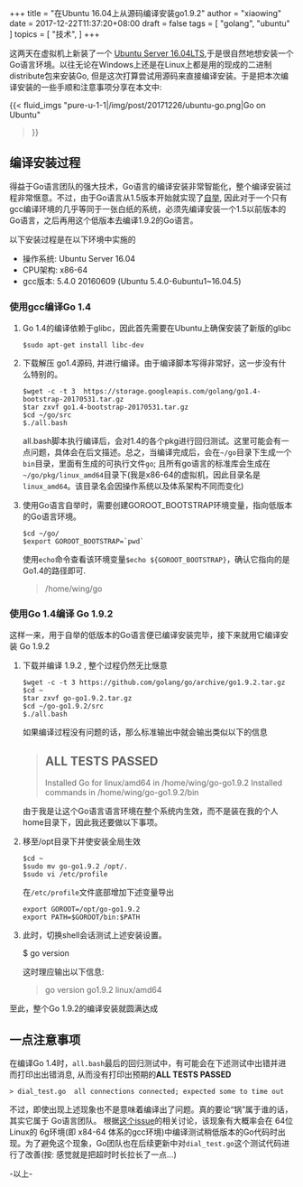 +++
title = "在Ubuntu 16.04上从源码编译安装go1.9.2"
author = "xiaowing"
date = 2017-12-22T11:37:20+08:00
draft = false
tags =  [
    "golang",
    "ubuntu"
    ]
topics = [
    "技术",
]
+++

这两天在虚拟机上新装了一个 [Ubuntu Server 16.04LTS](http://releases.ubuntu.com/16.04/),于是很自然地想安装一个Go语言环境。以往无论在Windows上还是在Linux上都是用的现成的二进制distribute包来安装Go, 但是这次打算尝试用源码来直接编译安装。于是把本次编译安装的一些手顺和注意事项分享在本文中:

{{< fluid_imgs
  "pure-u-1-1|/img/post/20171226/ubuntu-go.png|Go on Ubuntu"
>}}



<!--more-->

## 编译安装过程

得益于Go语言团队的强大技术，Go语言的编译安装非常智能化，整个编译安装过程非常惬意。不过，由于Go语言从1.5版本开始就实现了[自举](http://www.cnblogs.com/lidyan/p/6727184.html), 因此对于一个只有gcc编译环境的几乎等同于一张白纸的系统，必须先编译安装一个1.5以前版本的Go语言，之后再用这个低版本去编译1.9.2的Go语言。

以下安装过程是在以下环境中实施的

* 操作系统: Ubuntu Server 16.04
* CPU架构:  x86-64
* gcc版本:  5.4.0 20160609 (Ubuntu 5.4.0-6ubuntu1~16.04.5)

### 使用gcc编译Go 1.4

1. Go 1.4的编译依赖于glibc，因此首先需要在Ubuntu上确保安装了新版的glibc

    ````shell
    $sudo apt-get install libc-dev
	````


2. 下载解压 go1.4源码, 并进行编译。由于编译脚本写得非常好，这一步没有什么特别的。

	````shell
	$wget -c -t 3  https://storage.googleapis.com/golang/go1.4-bootstrap-20170531.tar.gz
	$tar zxvf go1.4-bootstrap-20170531.tar.gz
	$cd ~/go/src
	$./all.bash
	````

	all.bash脚本执行编译后，会对1.4的各个pkg进行回归测试。这里可能会有一点问题，具体会在后文描述。总之，当编译完成后，会在`~/go`目录下生成一个`bin`目录，里面有生成的可执行文件`go`; 且所有go语言的标准库会生成在`~/go/pkg/linux_amd64`目录下(我是x86-64的虚拟机，因此目录名是`linux_amd64`。该目录名会因操作系统以及体系架构不同而变化)


3. 使用Go语言自举时，需要创建GOROOT_BOOTSTRAP环境变量，指向低版本的Go语言环境。

	````shell
	$cd ~/go/
	$export GOROOT_BOOTSTRAP=`pwd`
	````

	使用`echo`命令查看该环境变量`$echo ${GOROOT_BOOTSTRAP}`，确认它指向的是Go1.4的路径即可.

	> /home/wing/go

### 使用Go 1.4编译 Go 1.9.2

这样一来，用于自举的低版本的Go语言便已编译安装完毕，接下来就用它编译安装 Go 1.9.2


1. 下载并编译 1.9.2 , 整个过程仍然无比惬意

	````shell
	$wget -c -t 3 https://github.com/golang/go/archive/go1.9.2.tar.gz
	$cd ~
	$tar zxvf go-go1.9.2.tar.gz
	$cd ~/go-go1.9.2/src
	$./all.bash
	````

	如果编译过程没有问题的话，那么标准输出中就会输出类似以下的信息

	> ALL TESTS PASSED
	> ---
	> Installed Go for linux/amd64 in /home/wing/go-go1.9.2
	> Installed commands in /home/wing/go-go1.9.2/bin

    由于我是让这个Go语言语言环境在整个系统内生效，而不是装在我的个人home目录下，因此我还要做以下事项。
	
2. 移至/opt目录下并使安装全局生效

	````shell
	$cd ~
	$sudo mv go-go1.9.2 /opt/.
	$sudo vi /etc/profile
	````

	在`/etc/profile`文件底部增加下述变量导出

	````shell
	export GOROOT=/opt/go-go1.9.2
	export PATH=$GOROOT/bin:$PATH
	````

3. 此时，切换shell会话测试上述安装设置。

	$ go version

	这时理应输出以下信息:
	
	> go version go1.9.2 linux/amd64

至此，整个Go 1.9.2的编译安装就圆满达成

## 一点注意事项

在编译Go 1.4时，`all.bash`最后的回归测试中，有可能会在下述测试中出错并进而打印出出错消息, 从而没有打印出预期的**ALL TESTS PASSED**

    > dial_test.go  all connections connected; expected some to time out

不过，即使出现上述现象也不是意味着编译出了问题。真的要论“锅”属于谁的话，其实它属于 Go语言团队。 根据[这个issue](https://github.com/golang/go/issues/3307)的相关讨论，该现象有大概率会在 64位Linux的 6g环境(即 x84-64 体系的gcc环境)中编译测试稍低版本的Go代码时出现。为了避免这个现象，Go团队也在后续更新中对`dial_test.go`这个测试代码进行了改善(按: 感觉就是把超时时长拉长了一点...)

-以上-